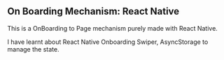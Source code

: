 ## On Boarding Mechanism: React Native

This is a OnBoarding to Page mechanism purely made with React Native. 

I have learnt about React Native Onboarding Swiper, AsyncStorage to manage the state.
